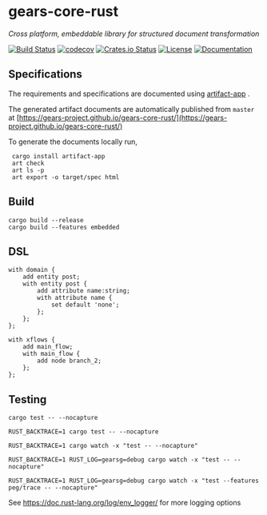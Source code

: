 # gears-core-rust

_Cross platform, embeddable library for structured document transformation_

[![Build Status](https://travis-ci.org/gears-project/gears-core-rust.svg?branch=master)](https://travis-ci.org/gears-project/gears-core-rust)
[![codecov](https://codecov.io/gh/gears-project/gears-core-rust/branch/master/graph/badge.svg)](https://codecov.io/gh/gears-project/gears-core-rust)
[![Crates.io Status](http://meritbadge.herokuapp.com/gears)](https://crates.io/crates/gears)
[![License](https://img.shields.io/badge/license-MIT-blue.svg)](https://raw.githubusercontent.com/gears-project/gears-core-rust/master/LICENSE)
[![Documentation](https://docs.rs/gears/badge.svg)](https://docs.rs/gears)


## Specifications

The requirements and specifications are documented using [artifact-app](https://github.com/vitiral/artifact) . 

The generated artifact documents are automatically published from `master` at 
[https://gears-project.github.io/gears-core-rust/](https://gears-project.github.io/gears-core-rust/)

To generate the documents locally run,

```
 cargo install artifact-app
 art check
 art ls -p
 art export -o target/spec html
```

## Build

```
cargo build --release
cargo build --features embedded
```

## DSL

```
with domain {
    add entity post;
    with entity post {
        add attribute name:string;
        with attribute name {
            set default 'none';
        };
    };
};

with xflows {
    add main_flow;
    with main_flow {
        add node branch_2;
    };
};
```

## Testing

    cargo test -- --nocapture

    RUST_BACKTRACE=1 cargo test -- --nocapture

    RUST_BACKTRACE=1 cargo watch -x "test -- --nocapture"

    RUST_BACKTRACE=1 RUST_LOG=gearsg=debug cargo watch -x "test -- --nocapture"

    RUST_BACKTRACE=1 RUST_LOG=gearsg=debug cargo watch -x "test --features peg/trace -- --nocapture"

See https://doc.rust-lang.org/log/env_logger/ for more logging options
